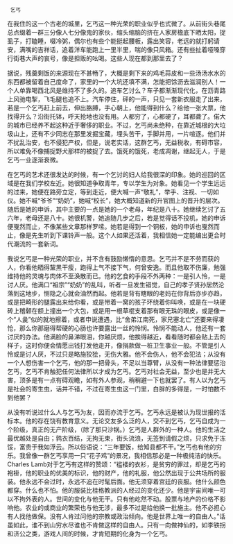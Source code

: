      乞丐 

   在我住的这一个古老的城里，乞丐这一种光荣的职业似乎也式微了。从前街头巷尾总点缀着一群三分像人七分像鬼的家伙，缩头缩脑的挤在人家房檐底下晒太阳，捉虱子，打瞌睡，啜冷粥，偶尔也有些个能挺起腰板，露出笑容，老远的就打躬请安，满嘴的吉祥话，追着洋车能跑上一里半里，喘的像只风箱。还有些扯着哑嗓穿行街巷大声的哀号，像是担贩的吆喝。这些人现在都到那里去了？ 

   据说，残羹剩饭的来源现在不甚畅了，大概是剩下来的鸡毛蒜皮和一些汤汤水水的东西都被留着自己度命了，家里的一个大坑还填不满，怎能把馀沥去滋润别人！一个人单靠喝西北风是维持不了多久的。追车乞讨么？车子都渐渐现代化，在沥青路上风驰电掣，飞毛腿也追不上。汽车停住，砰的一声，只见一套新衣服走了出来，若是一个乞丐赶上前去，伸出胳膊，手心朝上，他能得到什么？给他一张大票，他找得开么？沿街托钵，呼天抢地也没有用。人都穷了，心都硬了，耳都聋了。偌大的城市已经养不起这种近于奢侈的职业。不过，乞丐尚未绝种，在靠近城根的大垃圾山上，还有不少同志在那里发掘宝藏，埋头苦干，手脚并用，一片喧逐。他们并不扰乱治安，也不侵犯产权，但是，说老实话，这群乞丐，无益税收，有碍市容，所以难免不像捕捉野犬那样的被捉了去。饿死的饿死，老成凋谢，继起无人，于是乞丐一业逐渐衰微。 

   在乞丐的艺术还很发达的时候，有一个乞讨的妇人给我很深的印象。她的巡回的区域是在我们学校左近。她很知道争取青年，专以学生为对象。她看见一个学生远远的过来，她便在路旁立定，等到走近，便大喊一声“敬礼”，举手、注视、一切如仪。她不喊“爷爷”“奶奶”，她喊“校长”，她大概知道新的升官图上的晋升的层次。随后是她的申诉，其中主要的一点是她的一个老母，年纪是八十。她继续乞讨了五六年，老母还是八十。她很机警，她追随几步之后，若是觉得话不投机，她的申诉便戛然而止，不像某些文章那样罗嗦。她若是得到一个铜板，她的申诉也戛然而止，像是先生听到下课铃声一般。这个人如果还活着，我相信她一定能编出更合时代潮流的一套新词。 

   我说乞丐是一种光荣的职业，并不含有鼓励懒惰的意思。乞丐并不是不劳而获的人，你看他晒得黧黑干瘦，跑得上气不接下气，何曾安逸。而且他取不伤廉，勉强维持他的灵魂与肉体不至涣散而已。他的乞食的手段不外两种：一是引人怜，一是讨人厌。他满口“祖宗”“奶奶”的乱叫，听者一旦发生错觉，自己的孝子贤孙居然沦落到这地步，恻隐之心就会油然而起。他若是背有瞎眼的老妈在你背后亦步亦趋，或是把畸形的腿露出来给你看，或是带着一窝的孩子环绕着你叫唤，或是在一块硬砖上稽颡在额上撞出一个大包，或是用一根草棍支着那有眼无珠的眼皮，或是像一个“人彘”似的就地擦着，或者申说遭遇，比“舍弟江南死，家兄塞北亡”还要来得凄怆，那么你那磨得帮硬的心肠也许要露出一丝的怜悯。怜悯不能动人，他还有一套讨厌的办法。他满脸的鼻涕眼泪，你越厌烦，他挨得越近，看看随时都会贴上去的样子，这时你便会情愿出钱打发他走开，像捐款做一桩卫生事业一般。不管是引人怜或是讨人厌，不过只是略施狡狯，无伤大雅。他不会伤人，他不会犯法；从没有一个人想伤害一个乞丐，他的那一把骨头，不足以当尊臂，从没有一种法律要惩治乞丐，乞丐不肯触犯任何法律所以才成为乞丐。乞丐对社会无益，至少也是并无大害，顶多是有一点有碍观瞻，如有外人参观，稍稍避一下也就罢了。有人以为乞丐是社会的寄生虫，话并不错，不过在寄生虫这一门里，白胖的多得是，一时怕数不到他罢？ 

   从没有听说过什么人与乞丐为友，因而亦流于乞丐。乞丐永远是被认为现世报的活标本。他的存在饶有教育意义。无论交友多么泛的人，交不到乞丐，乞丐自成为一个阶级，真正的无产阶级，（除了那只沙锅。）乞丐是人群外的一种人。他的生活之最优越处是自由；鹑衣百结，无拘无束，街头流浪，无签到请假之烦，只求免于冻馁，富贵于我如浮云。所以俗语说：“三年要饭，给知县都不干。”乞丐也有他的穷乐。我曾像一群乞丐享用一只“花子鸡”的景况，我相信那必是一种极纯洁的快乐。Charles Lamb对于乞丐有这样的赞颂：“褴褛的衣衫，是贫穷的罪过，却是乞丐的袍褂，他的职业的优美的标识，他的财产，他的礼服，他公然出现于公共场所的服装。他永远不会过时，永远不追在时髦后面。他无须穿着宫廷的丧服。他什么颜色都穿。什么也不怕。他的服装比桂格教派的人经过的变化还少。他是宇宙间唯一可以不拘外表的人。世间的变化与他无干。只有他屹然不动。股票与地产的价格不影响他。农业的或商业的繁荣也与他无涉，最多不过是给他换一批施主。他不必担心有人找他做保。没有人肯过问他的宗教或政治倾向。他是世界上唯一的自由人。”话虽如此，谁不到山穷水尽谁也不肯做这样的自由人。只有一向做神仙的，如李铁拐和济公之类，游戏人间的时候，才肯短期的化身为一个乞丐。 

